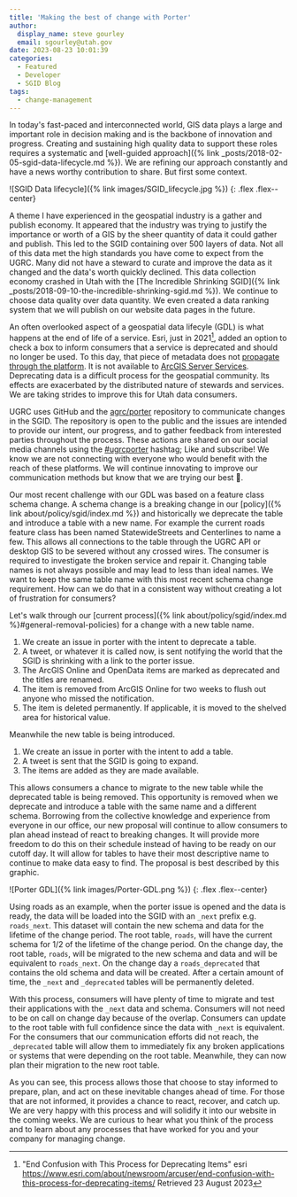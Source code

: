 ```yaml
---
title: 'Making the best of change with Porter'
author:
  display_name: steve gourley
  email: sgourley@utah.gov
date: 2023-08-23 10:01:39
categories:
  - Featured
  - Developer
  - SGID Blog
tags:
  - change-management
---
```


In today's fast-paced and interconnected world, GIS data plays a large and important role in decision making and is the backbone of innovation and progress. Creating and sustaining high quality data to support these roles requires a systematic and [well-guided approach]({% link _posts/2018-02-05-sgid-data-lifecycle.md %}). We are refining our approach constantly and have a news worthy contribution to share. But first some context.

![SGID Data lifecycle]({% link images/SGID_lifecycle.jpg %})
{: .flex .flex--center}

A theme I have experienced in the geospatial industry is a gather and publish economy. It appeared that the industry was trying to justify the importance or worth of a GIS by the sheer quantity of data it could gather and publish. This led to the SGID containing over 500 layers of data. Not all of this data met the high standards you have come to expect from the UGRC. Many did not have a steward to curate and improve the data as it changed and the data's worth quickly declined. This data collection economy crashed in Utah with the [The Incredible Shrinking SGID]({% link _posts/2018-09-10-the-incredible-shrinking-sgid.md %}). We continue to choose data quality over data quantity. We even created a data ranking system that we will publish on our website data pages in the future.

An often overlooked aspect of a geospatial data lifecyle (GDL) is what happens at the end of life of a service. Esri, just in 2021[^deprecated], added an option to check a box to inform consumers that a service is deprecated and should no longer be used. To this day, that piece of metadata does not [propagate through the platform](https://community.esri.com/t5/arcgis-online-ideas/use-deprecation-flag-through-platform/idi-p/941737). It is not available to [ArcGIS Server Services](https://community.esri.com/t5/arcgis-enterprise-ideas/allow-marking-arcgis-server-services-as-deprecated/idi-p/1281015). Deprecating data is a difficult process for the geospatial community. Its effects are exacerbated by the distributed nature of stewards and services. We are taking strides to improve this for Utah data consumers.

UGRC uses GitHub and the [agrc/porter](https://github.com/agrc/porter/issues?q=is%3Aissue+is%3Aopen+sort%3Aupdated-desc) repository to communicate changes in the SGID. The repository is open to the public and the issues are intended to provide our intent, our progress, and to gather feedback from interested parties throughout the process. These actions are shared on our social media channels using the [#ugrcporter](https://twitter.com/hashtag/ugrcporter) hashtag; Like and subscribe! We know we are not connecting with everyone who would benefit with the reach of these platforms. We will continue innovating to improve our communication methods but know that we are trying our best 💙️.

Our most recent challenge with our GDL was based on a feature class schema change. A schema change is a breaking change in our [policy]({% link about/policy/sgid/index.md %}) and historically we deprecate the table and introduce a table with a new name. For example the current roads feature class has been named StatewideStreets and Centerlines to name a few. This allows all connections to the table through the UGRC API or desktop GIS to be severed without any crossed wires. The consumer is required to investigate the broken service and repair it. Changing table names is not always possible and may lead to less than ideal names. We want to keep the same table name with this most recent schema change requirement. How can we do that in a consistent way without creating a lot of frustration for consumers?

Let's walk through our [current process]({% link about/policy/sgid/index.md %}#general-removal-policies) for a change with a new table name.

1. We create an issue in porter with the intent to deprecate a table.
1. A tweet, or whatever it is called now, is sent notifying the world that the SGID is shrinking with a link to the porter issue.
1. The ArcGIS Online and OpenData items are marked as deprecated and the titles are renamed.
1. The item is removed from ArcGIS Online for two weeks to flush out anyone who missed the notification.
1. The item is deleted permanently. If applicable, it is moved to the shelved area for historical value.

Meanwhile the new table is being introduced.

1. We create an issue in porter with the intent to add a table.
1. A tweet is sent that the SGID is going to expand.
1. The items are added as they are made available.

This allows consumers a chance to migrate to the new table while the deprecated table is being removed. This opportunity is removed when we deprecate and introduce a table with the same name and a different schema. Borrowing from the collective knowledge and experience from everyone in our office, our new proposal will continue to allow consumers to plan ahead instead of react to breaking changes. It will provide more freedom to do this on their schedule instead of having to be ready on our cutoff day. It will allow for tables to have their most descriptive name to continue to make data easy to find. The proposal is best described by this graphic.

![Porter GDL]({% link images/Porter-GDL.png %})
{: .flex .flex--center}

Using roads as an example, when the porter issue is opened and the data is ready, the data will be loaded into the SGID with an `_next` prefix e.g. `roads_next`. This dataset will contain the new schema and data for the lifetime of the change period. The root table, `roads`, will have the current schema for 1/2 of the lifetime of the change period. On the change day, the root table, `roads`, will be migrated to the new schema and data and will be equivalent to `roads_next`. On the change day a `roads_deprecated` that contains the old schema and data will be created. After a certain amount of time, the `_next` and `_deprecated` tables will be permanently deleted.

With this process, consumers will have plenty of time to migrate and test their applications with the `_next` data and schema. Consumers will not need to be on call on change day because of the overlap. Consumers can update to the root table with full confidence since the data with `_next` is equivalent. For the consumers that our communication efforts did not reach, the `_deprecated` table will allow them to immediately fix any broken applications or systems that were depending on the root table. Meanwhile, they can now plan their migration to the new root table.

As you can see, this process allows those that choose to stay informed to prepare, plan, and act on these inevitable changes ahead of time. For those that are not informed, it provides a chance to react, recover, and catch up. We are very happy with this process and will solidify it into our website in the coming weeks. We are curious to hear what you think of the process and to learn about any processes that have worked for you and your company for managing change.

[^deprecated]: "End Confusion with This Process for Deprecating Items" esri  https://www.esri.com/about/newsroom/arcuser/end-confusion-with-this-process-for-deprecating-items/ Retrieved 23 August 2023
